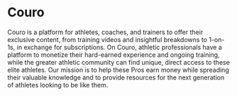 # Couro

Couro is a platform for athletes, coaches, and trainers to offer their exclusive content, from training videos and insightful breakdowns to 1-on-1s, in exchange for subscriptions. On Couro, athletic professionals have a platform to monetize their hard-earned experience and ongoing training, while the greater athletic community can find unique, direct access to these elite athletes. Our mission is to help these Pros earn money while spreading their valuable knowledge and to provide resources for the next generation of athletes looking to be like them.
